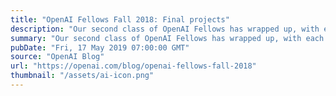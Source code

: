 ```yaml
---
title: "OpenAI Fellows Fall 2018: Final projects"
description: "Our second class of OpenAI Fellows has wrapped up, with each Fellow going from a machine learning beginner to core OpenAI contributor in the course of a 6-month apprenticeship. We are currently reviewing applications on a rolling basis for our next round of OpenAI Fellows Summer 2019."
summary: "Our second class of OpenAI Fellows has wrapped up, with each Fellow going from a machine learning beginner to core OpenAI contributor in the course of a 6-month apprenticeship. We are currently reviewing applications on a rolling basis for our next round of OpenAI Fellows Summer 2019."
pubDate: "Fri, 17 May 2019 07:00:00 GMT"
source: "OpenAI Blog"
url: "https://openai.com/blog/openai-fellows-fall-2018"
thumbnail: "/assets/ai-icon.png"
---
```


